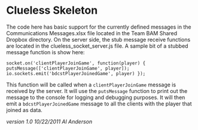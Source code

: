 Clueless Skeleton
=================

The code here has basic support for the currently defined messages in the Communications Messages.xlsx file located in the Team BAM Shared Dropbox directory. On the server side, the stub message receive functions are located in the clueless_socket_server.js file. A sample bit of a stubbed message function is show here:

`socket.on('clientPlayerJoinGame', function(player) {
	putsMessage(['clientPlayerJoinGame', player]);
	io.sockets.emit('bdcstPlayerJoinedGame', player)
});`

This function will be called when a `clientPlayerJoinGame` message is received by the server. It will use the `putsMessage` function to print out the message to the console for logging and debugging purposes. It will then emit a `bdcstPlayerJoinedGame` message to all the clients with the player that joined as data.


*version 1.0 10/22/2011 Al Anderson*